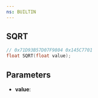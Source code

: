 ```yaml
---
ns: BUILTIN
---
```

## SQRT

```c
// 0x71D93B57D07F9804 0x145C7701
float SQRT(float value);
```

## Parameters
* **value**:
